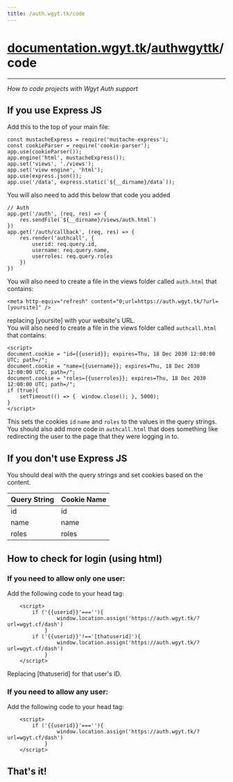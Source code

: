 ```yaml
---
title: /auth.wgyt.tk/code
---
```

# [documentation.wgyt.tk](https://documentation.wgyt.tk)/[authwgyttk](https://documentation.wgyt.tk/authwgyttk)/code
_________________
_How to code projects with Wgyt Auth support_
## If you use Express JS
Add this to the top of your main file:  
```
const mustacheExpress = require('mustache-express');
const cookieParser = require('cookie-parser');
app.use(cookieParser());
app.engine('html', mustacheExpress());
app.set('views', './views');
app.set('view engine', 'html');
app.use(express.json());
app.use('/data', express.static(`${__dirname}/data`));
```
You will also need to add this below that code you added
```
// Auth
app.get('/auth', (req, res) => {
	res.sendFile(`${__dirname}/views/auth.html`)
})
app.get('/auth/callback', (req, res) => {
	res.render('authcall', {
		userid: req.query.id,
		username: req.query.name,
		userroles: req.query.roles
	})
})
```
You will also need to create a file in the views folder called `auth.html` that contains:
```
<meta http-equiv="refresh" content="0;url=https://auth.wgyt.tk/?url=[yoursite]" />
```
replacing [yoursite] with your website's URL.  
You will also need to create a file in the views folder called `authcall.html` that contains:
```
<script>
document.cookie = "id={{userid}}; expires=Thu, 18 Dec 2030 12:00:00 UTC; path=/";
document.cookie = "name={{username}}; expires=Thu, 18 Dec 2030 12:00:00 UTC; path=/";
document.cookie = "roles={{userroles}}; expires=Thu, 18 Dec 2030 12:00:00 UTC; path=/";
if (true){
	setTimeout(() => {  window.close(); }, 5000);
}
</script>
```
This sets the cookies `id` `name` and `roles` to the values in the query strings.  
You should also add more code in `authcall.html` that does something like redirecting the user to the page that they were logging in to.  
## If you don't use Express JS
You should deal with the query strings and set cookies based on the content.  
  
| Query String | Cookie Name |
| ----------- | ----------- |
| id | id |
| name | name |
| roles | roles |
  
## How to check for login (using html)  
### If you need to allow only one user:
Add the following code to your head tag:
```
	<script>
		if ('{{userid}}'===''){
				window.location.assign('https://auth.wgyt.tk/?url=wgyt.cf/dash')
			}
		if ('{{userid}}'!=='[thatuserid]'){
				window.location.assign('https://auth.wgyt.tk/?url=wgyt.cf/dash')
			}
	</script>
 ```
 Replacing [thatuserid] for that user's ID.  
 
 ### If you need to allow any user:
 
 Add the following code to your head tag:
```
	<script>
		if ('{{userid}}'===''){
				window.location.assign('https://auth.wgyt.tk/?url=wgyt.cf/dash')
			}
	</script>
 ```
## That's it!
